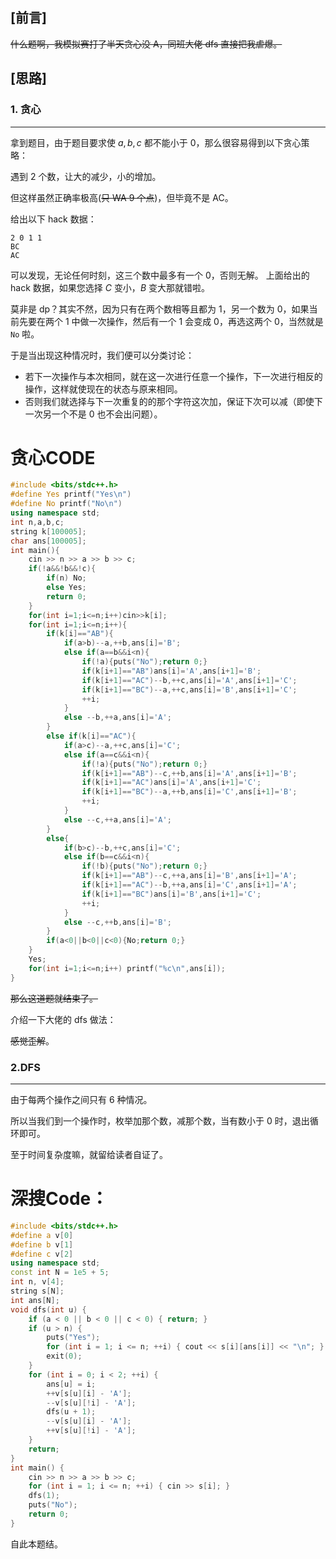 ## [前言]
~~什么题啊，我模拟赛打了半天贪心没 A，同班大佬 dfs 直接把我虐爆。~~
## [思路]
### 1. 贪心

------------

拿到题目，由于题目要求使 $a,b,c$ 都不能小于 $0$，那么很容易得到以下贪心策略：

遇到 2 个数，让大的减少，小的增加。

但这样虽然正确率极高(~~只 WA 9 个点~~)，但毕竟不是 AC。

给出以下 hack 数据：
```
2 0 1 1
BC
AC
```
可以发现，无论任何时刻，这三个数中最多有一个 $0$，否则无解。
上面给出的 hack 数据，如果您选择 $C$ 变小，$B$ 变大那就错啦。

莫非是 dp？其实不然，因为只有在两个数相等且都为 $1$，另一个数为 $0$，如果当前先要在两个 $1$ 中做一次操作，然后有一个 $1$ 会变成 $0$，再选这两个 $0$，当然就是 ```No``` 啦。

于是当出现这种情况时，我们便可以分类讨论：

- 若下一次操作与本次相同，就在这一次进行任意一个操作，下一次进行相反的操作，这样就使现在的状态与原来相同。
- 否则我们就选择与下一次重复的的那个字符这次加，保证下次可以减（即使下一次另一个不是 $0$ 也不会出问题）。
# 贪心CODE

```cpp
#include <bits/stdc++.h>
#define Yes printf("Yes\n")
#define No printf("No\n")
using namespace std;
int n,a,b,c;
string k[100005];
char ans[100005];
int main(){
	cin >> n >> a >> b >> c;
	if(!a&&!b&&!c){
		if(n) No;
		else Yes;
		return 0;
	}
	for(int i=1;i<=n;i++)cin>>k[i];
	for(int i=1;i<=n;i++){
		if(k[i]=="AB"){
			if(a>b)--a,++b,ans[i]='B';
			else if(a==b&&i<n){
				if(!a){puts("No");return 0;}
				if(k[i+1]=="AB")ans[i]='A',ans[i+1]='B';
				if(k[i+1]=="AC")--b,++c,ans[i]='A',ans[i+1]='C';
				if(k[i+1]=="BC")--a,++c,ans[i]='B',ans[i+1]='C';
				++i;
			}
			else --b,++a,ans[i]='A';
		}
		else if(k[i]=="AC"){
			if(a>c)--a,++c,ans[i]='C';
			else if(a==c&&i<n){
				if(!a){puts("No");return 0;}
				if(k[i+1]=="AB")--c,++b,ans[i]='A',ans[i+1]='B';
				if(k[i+1]=="AC")ans[i]='A',ans[i+1]='C';
				if(k[i+1]=="BC")--a,++b,ans[i]='C',ans[i+1]='B';
				++i;
			}
			else --c,++a,ans[i]='A';
		}
		else{
			if(b>c)--b,++c,ans[i]='C';
			else if(b==c&&i<n){
				if(!b){puts("No");return 0;}
				if(k[i+1]=="AB")--c,++a,ans[i]='B',ans[i+1]='A';
				if(k[i+1]=="AC")--b,++a,ans[i]='C',ans[i+1]='A';
				if(k[i+1]=="BC")ans[i]='B',ans[i+1]='C';
				++i;
			}
			else --c,++b,ans[i]='B';
		}
		if(a<0||b<0||c<0){No;return 0;}
	}
	Yes;
	for(int i=1;i<=n;i++) printf("%c\n",ans[i]);
}
```


~~那么这道题就结束了。~~

介绍一下大佬的 dfs 做法：

~~感觉歪解~~。

### 2.DFS


------------

由于每两个操作之间只有 6 种情况。

所以当我们到一个操作时，枚举加那个数，减那个数，当有数小于 0 时，退出循环即可。

至于时间复杂度嘛，就留给读者自证了。
# 深搜Code：
```cpp
#include <bits/stdc++.h>
#define a v[0]
#define b v[1]
#define c v[2]
using namespace std;
const int N = 1e5 + 5;
int n, v[4];
string s[N];
int ans[N];
void dfs(int u) {
	if (a < 0 || b < 0 || c < 0) { return; }
	if (u > n) {
		puts("Yes");
		for (int i = 1; i <= n; ++i) { cout << s[i][ans[i]] << "\n"; }
		exit(0);
	}
	for (int i = 0; i < 2; ++i) {
		ans[u] = i;
		++v[s[u][i] - 'A'];
		--v[s[u][!i] - 'A'];
		dfs(u + 1);
		--v[s[u][i] - 'A'];
		++v[s[u][!i] - 'A'];
	}
	return;
}
int main() {
	cin >> n >> a >> b >> c;
	for (int i = 1; i <= n; ++i) { cin >> s[i]; }
	dfs(1);
	puts("No");
	return 0;
}
```
自此本题结。